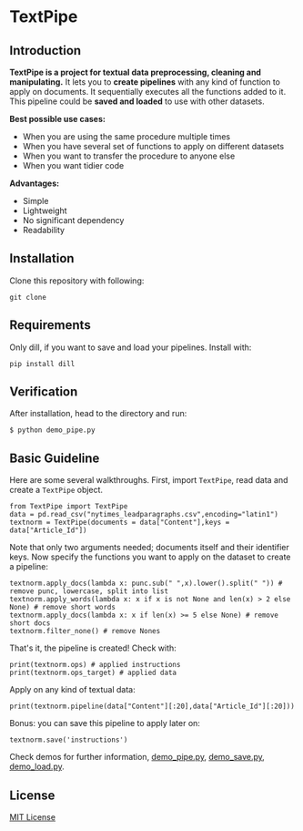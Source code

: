 # TextPipe

## Introduction
**TextPipe is a project for textual data preprocessing, cleaning and manipulating.** It lets you to **create pipelines** with any kind of function to apply on documents. It sequentially executes all the functions added to it. This pipeline could be **saved and loaded** to use with other datasets.

**Best possible use cases:**
- When you are using the same procedure multiple times
- When you have several set of functions to apply on different datasets
- When you want to transfer the procedure to anyone else
- When you want tidier code

**Advantages:**
- Simple
- Lightweight
- No significant dependency
- Readability

## Installation
Clone this repository with following:

`git clone`

## Requirements
Only dill, if you want to save and load your pipelines. Install with:

`pip install dill`

## Verification
After installation, head to the directory and run:

`$ python demo_pipe.py`

## Basic Guideline
Here are some several walkthroughs. First, import `TextPipe`, read data and create a `TextPipe` object.

```
from TextPipe import TextPipe
data = pd.read_csv("nytimes_leadparagraphs.csv",encoding="latin1")
textnorm = TextPipe(documents = data["Content"],keys = data["Article_Id"])
```

Note that only two arguments needed; documents itself and their identifier keys. Now specify the functions you want to apply on the dataset to create a pipeline:

```
textnorm.apply_docs(lambda x: punc.sub(" ",x).lower().split(" ")) # remove punc, lowercase, split into list
textnorm.apply_words(lambda x: x if x is not None and len(x) > 2 else None) # remove short words
textnorm.apply_docs(lambda x: x if len(x) >= 5 else None) # remove short docs
textnorm.filter_none() # remove Nones
```

That's it, the pipeline is created! Check with:

```
print(textnorm.ops) # applied instructions
print(textnorm.ops_target) # applied data
```

Apply on any kind of textual data:

```
print(textnorm.pipeline(data["Content"][:20],data["Article_Id"][:20]))
```

Bonus: you can save this pipeline to apply later on:

```
textnorm.save('instructions')
```

Check demos for further information, [demo_pipe.py](https://github.com/mcandar/TextPipe/blob/master/demo_pipe.py), [demo_save.py](https://github.com/mcandar/TextPipe/blob/master/demo_save.py), [demo_load.py](https://github.com/mcandar/TextPipe/blob/master/demo_load.py).


## License
[MIT License](https://github.com/mcandar/TextPipe/blob/master/LICENSE)
